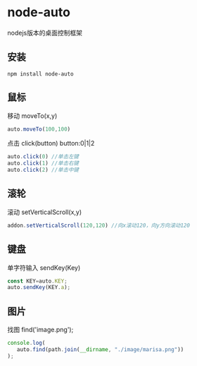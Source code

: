 # node-auto
nodejs版本的桌面控制框架

## 安装
```
npm install node-auto
``` 
## 鼠标
移动 moveTo(x,y)  

```javascript
auto.moveTo(100,100)
```

点击 click(button) button:0|1|2

```javascript
auto.click(0) //单击左键
auto.click(1) //单击右键
auto.click(2) //单击中键
```

## 滚轮 
滚动  setVerticalScroll(x,y)

```javascript
addon.setVerticalScroll(120,120) //向x滚动120，向y方向滚动120
```

## 键盘  
单字符输入 sendKey(Key)

```javascript
const KEY=auto.KEY;
auto.sendKey(KEY.a);
```

## 图片  
找图 find('image.png');

```javascript
console.log(
   auto.find(path.join(__dirname, "./image/marisa.png"))
);
```


